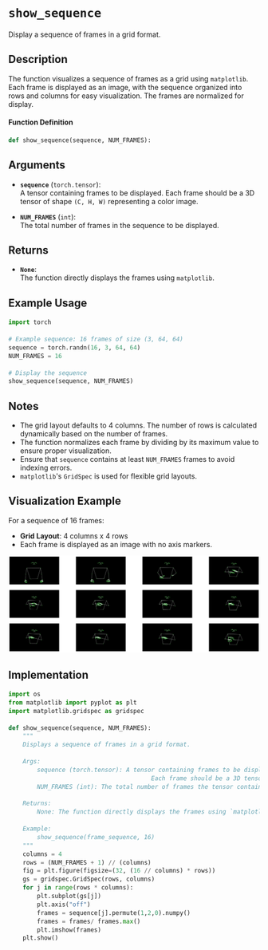 # `show_sequence`

Display a sequence of frames in a grid format.

## Description

The function visualizes a sequence of frames as a grid using `matplotlib`. Each frame is displayed as an image, with the sequence organized into rows and columns for easy visualization. The frames are normalized for display.

#### Function Definition
```python
def show_sequence(sequence, NUM_FRAMES):
```

## Arguments

- **`sequence`** (`torch.tensor`):  
  A tensor containing frames to be displayed. Each frame should be a 3D tensor of shape `(C, H, W)` representing a color image.

- **`NUM_FRAMES`** (`int`):  
  The total number of frames in the sequence to be displayed.

## Returns

- **`None`**:  
  The function directly displays the frames using `matplotlib`.

## Example Usage

```python
import torch

# Example sequence: 16 frames of size (3, 64, 64)
sequence = torch.randn(16, 3, 64, 64)
NUM_FRAMES = 16

# Display the sequence
show_sequence(sequence, NUM_FRAMES)
```

## Notes

- The grid layout defaults to 4 columns. The number of rows is calculated dynamically based on the number of frames.
- The function normalizes each frame by dividing by its maximum value to ensure proper visualization.
- Ensure that `sequence` contains at least `NUM_FRAMES` frames to avoid indexing errors.
- `matplotlib`'s `GridSpec` is used for flexible grid layouts.

## Visualization Example

For a sequence of 16 frames:
- **Grid Layout**: 4 columns x 4 rows
- Each frame is displayed as an image with no axis markers.

![show_sequence](../../img/output.png)


## Implementation

```python
import os
from matplotlib import pyplot as plt
import matplotlib.gridspec as gridspec

def show_sequence(sequence, NUM_FRAMES):
    """
    Displays a sequence of frames in a grid format.

    Args:
        sequence (torch.tensor): A tensor containing frames to be displayed. 
                                        Each frame should be a 3D tensor (C, H, W) representing a color image.
        NUM_FRAMES (int): The total number of frames the tensor contains.

    Returns:
        None: The function directly displays the frames using `matplotlib`.

    Example:
        show_sequence(frame_sequence, 16)
    """
    columns = 4
    rows = (NUM_FRAMES + 1) // (columns)
    fig = plt.figure(figsize=(32, (16 // columns) * rows))
    gs = gridspec.GridSpec(rows, columns)
    for j in range(rows * columns):
        plt.subplot(gs[j])
        plt.axis("off")
        frames = sequence[j].permute(1,2,0).numpy()
        frames = frames/ frames.max()
        plt.imshow(frames)
    plt.show()
```